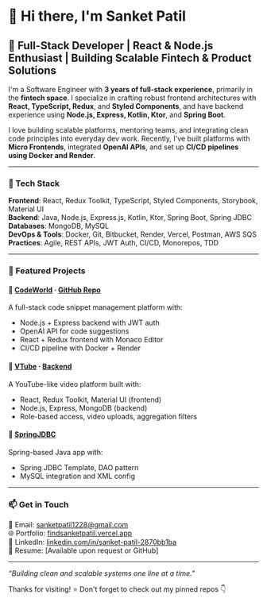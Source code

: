 # 👋 Hi there, I'm Sanket Patil

## 🚀 Full-Stack Developer | React & Node.js Enthusiast | Building Scalable Fintech & Product Solutions

I'm a Software Engineer with **3 years of full-stack experience**, primarily in the **fintech space**. I specialize in crafting robust frontend architectures with **React, TypeScript, Redux**, and **Styled Components**, and have backend experience using **Node.js, Express, Kotlin, Ktor**, and **Spring Boot**.

I love building scalable platforms, mentoring teams, and integrating clean code principles into everyday dev work. Recently, I've built platforms with **Micro Frontends**, integrated **OpenAI APIs**, and set up **CI/CD pipelines using Docker and Render**.

---

### 🔧 Tech Stack

**Frontend**: React, Redux Toolkit, TypeScript, Styled Components, Storybook, Material UI  
**Backend**: Java, Node.js, Express.js, Kotlin, Ktor, Spring Boot, Spring JDBC  
**Databases**: MongoDB, MySQL  
**DevOps & Tools**: Docker, Git, Bitbucket, Render, Vercel, Postman, AWS SQS  
**Practices**: Agile, REST APIs, JWT Auth, CI/CD, Monorepos, TDD

---

### 🌟 Featured Projects

#### 🚀 [CodeWorld](https://codeworld-m8ds.onrender.com) · [GitHub Repo](https://github.com/Sanket1228/CodeWorld)
A full-stack code snippet management platform with:
- Node.js + Express backend with JWT auth
- OpenAI API for code suggestions
- React + Redux frontend with Monaco Editor
- CI/CD pipeline with Docker + Render

#### 🎥 [VTube](https://github.com/Sanket1228/VTube-ui) · [Backend](https://github.com/Sanket1228/VTube)
A YouTube-like video platform built with:
- React, Redux Toolkit, Material UI (frontend)
- Node.js, Express, MongoDB (backend)
- Role-based access, video uploads, aggregation filters

#### 🧩 [SpringJDBC](https://github.com/Sanket1228/SpringJDBC)
Spring-based Java app with:
- Spring JDBC Template, DAO pattern
- MySQL integration and XML config

---

### 📫 Get in Touch

📩 Email: sanketpatil1228@gmail.com  
🌐 Portfolio: [findsanketpatil.vercel.app](https://findsanketpatil.vercel.app)  
💼 LinkedIn: [linkedin.com/in/sanket-patil-2870bb1ba](https://www.linkedin.com/in/sanket-patil-2870bb1ba)  
📁 Resume: [Available upon request or GitHub]  

---

_“Building clean and scalable systems one line at a time.”_

Thanks for visiting! ⭐ Don't forget to check out my pinned repos 👇
